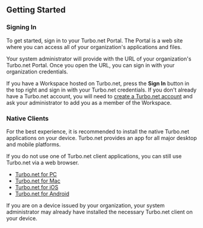 ## Getting Started

### Signing In

To get started, sign in to your Turbo.net Portal. The Portal is a web site where you can access all of your organization's applications and files.

Your system administrator will provide with the URL of your organization's Turbo.net Portal. Once you open the URL, you can sign in with your organization credentials.

If you have a Workspace hosted on Turbo.net, press the **Sign In** button in the top right and sign in with your Turbo.net credentials. If you don't already have a Turbo.net account, you will need to [create a Turbo.net account](https://turbo.net/signup) and ask your administrator to add you as a member of the Workspace.

### Native Clients

For the best experience, it is recommended to install the native Turbo.net applications on your device. Turbo.net provides an app for all major desktop and mobile platforms.

If you do not use one of Turbo.net client applications, you can still use Turbo.net via a web browser.

* [Turbo.net for PC](https://turbo.net/download)  
* [Turbo.net for Mac](https://turbo.net/download)  
* [Turbo.net for iOS](https://itunes.apple.com/us/app/turbo-net/id1394795519?mt=8)
* [Turbo.net for Android](https://play.google.com/store/apps/details?id=net.turbo.android.launcher)

If you are on a device issued by your organization, your system administrator may already have installed the necessary Turbo.net client on your device.
